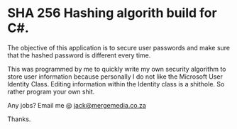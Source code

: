 # SHA 256 Hashing algorith build for C#.
The objective of this application is to secure user passwords and make sure that the hashed password is different every time.

This was programmed by me to quickly write my own security algorithm to store user information because personally I do not like the Microsoft User Identity Class. Editing information within the Identity class is a shithole. So rather program your own shit.

Any jobs? Email me @ jack@mergemedia.co.za

Thanks.
